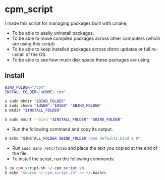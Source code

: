 # cpm_script

I made this script for managing packages built with cmake;

- To be able to easily uninstall packages.
- To be able to move compiled packages across other computers (which are using this script)
- To be able to keep installed packages across distro updates or full re-install of the OS.
- To be able to see how much disk space these packages are using

## Install

```bash
BIND_FOLDER="/cpm"
INSTALL_FOLDER="$HOME/.cpm"

$ sudo mkdir "$BIND_FOLDER"
$ sudo chown "$USER":"$USER" "$BIND_FOLDER"
$ mkdir "$INSTALL_FOLDER"

$ sudo mount --bind "$INSTALL_FOLDER" "$BIND_FOLDER"
```

- Run the following command and copy its output. 

```bash
$ echo "$INSTALL_FOLDER $BIND_FOLDER none defaults,bind 0 0"
```

- Run `sudo nano /etc/fstab` and place the text you copied at the end of the file.
- To install the script, run the following commands:

```bash
$ cp cpm_script.sh ~/.cpm_script.sh
$ echo "source ~/.cpm_script.sh" >> ~/.bashrc
```

